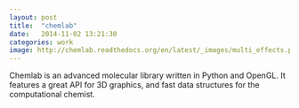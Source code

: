 ```yaml
---
layout: post
title:  "chemlab"
date:   2014-11-02 13:21:30
categories: work
image: http://chemlab.readthedocs.org/en/latest/_images/multi_effects.png
---
```


Chemlab is an advanced molecular library written in Python and OpenGL. It features a great API for 3D graphics, and fast data structures for the computational chemist.

[chemlab-docs]:      http://rtfd.org/chemlab
[chemlab-gh]:   https://github.com/chemlab/chemlab